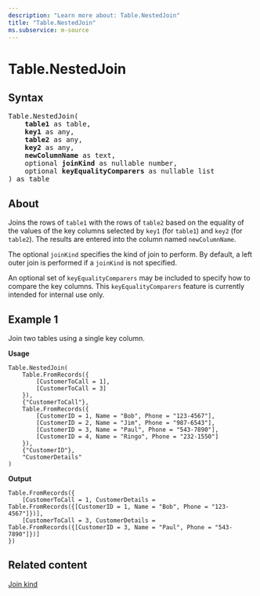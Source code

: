 ```yaml
---
description: "Learn more about: Table.NestedJoin"
title: "Table.NestedJoin"
ms.subservice: m-source
---
```

# Table.NestedJoin

## Syntax

<pre>
Table.NestedJoin(
    <b>table1</b> as table,
    <b>key1</b> as any,
    <b>table2</b> as any,
    <b>key2</b> as any,
    <b>newColumnName</b> as text,
    optional <b>joinKind</b> as nullable number,
    optional <b>keyEqualityComparers</b> as nullable list
) as table
</pre>

## About

Joins the rows of `table1` with the rows of `table2` based on the equality of the values of the key columns selected by `key1` (for `table1`) and `key2` (for `table2`). The results are entered into the column named `newColumnName`.

The optional `joinKind` specifies the kind of join to perform. By default, a left outer join is performed if a `joinKind` is not specified.

An optional set of `keyEqualityComparers` may be included to specify how to compare the key columns. This `keyEqualityComparers` feature is currently intended for internal use only.

## Example 1

Join two tables using a single key column.

**Usage**

```powerquery-m
Table.NestedJoin(
    Table.FromRecords({
        [CustomerToCall = 1],
        [CustomerToCall = 3]
    }),
    {"CustomerToCall"},
    Table.FromRecords({
        [CustomerID = 1, Name = "Bob", Phone = "123-4567"],
        [CustomerID = 2, Name = "Jim", Phone = "987-6543"],
        [CustomerID = 3, Name = "Paul", Phone = "543-7890"],
        [CustomerID = 4, Name = "Ringo", Phone = "232-1550"]
    }),
    {"CustomerID"},
    "CustomerDetails"
)
```

**Output**

```powerquery-m
Table.FromRecords({
    [CustomerToCall = 1, CustomerDetails = Table.FromRecords({[CustomerID = 1, Name = "Bob", Phone = "123-4567"]})],
    [CustomerToCall = 3, CustomerDetails = Table.FromRecords({[CustomerID = 3, Name = "Paul", Phone = "543-7890"]})]
})
```

## Related content

[Join kind](joinkind-type.md)
